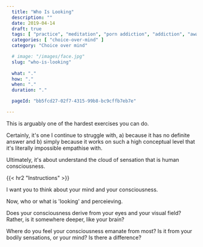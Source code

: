 ```yaml
---
  title: "Who Is Looking"
  description: ""
  date: 2019-04-14
  draft: true
  tags: [ "practice", "meditation", "porn addiction", "addiction", "awareness", "awareness exercises", "perspective", "nofap", "neverfap", "neverfap deluxe" ]
  categories: [ "choice-over-mind" ]
  category: "Choice over mind"

  # image: "/images/face.jpg"
  slug: "who-is-looking"
  
  what: "."
  how: "."
  when: "."
  duration: "."

  pageId: "bb5fcd27-02f7-4315-99b8-bc9cffb7eb7e"

---
```


This is arguably one of the hardest exercises you can do.

Certainly, it's one I continue to struggle with, a) because it has no definite answer and b) simply because it works on such a high conceptual level that it's literally impossible empathise with.


Ultimately, it's about understand the cloud of sensation that is human consciousness. 

{{< hr2 "Instructions" >}}

I want you to think about your mind and your consciousness.

Now, who or what is 'looking' and perceieving. 

Does your consciousness derive from your eyes and your visual field? Rather, is it somewhere deeper, like your brain?

Where do you feel your consciousness emanate from most? Is it from your bodily sensations, or your mind? Is there a difference?


<!-- 
{{< hr2 "Additional Resources" >}}  -->

<!-- maybe link to other  -->

